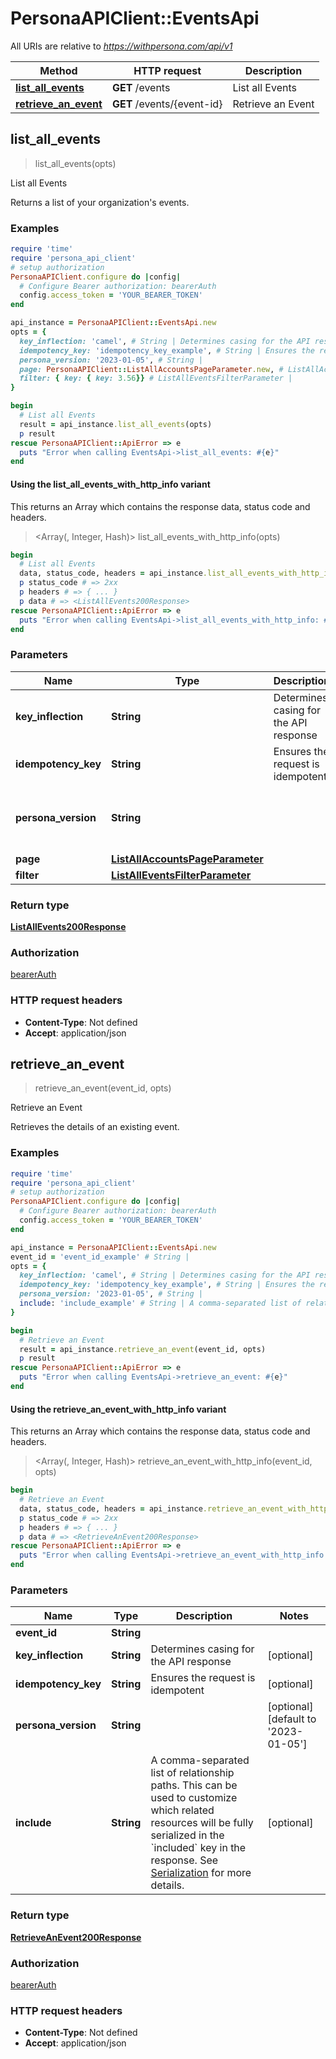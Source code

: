 # PersonaAPIClient::EventsApi

All URIs are relative to *https://withpersona.com/api/v1*

| Method | HTTP request | Description |
| ------ | ------------ | ----------- |
| [**list_all_events**](EventsApi.md#list_all_events) | **GET** /events | List all Events |
| [**retrieve_an_event**](EventsApi.md#retrieve_an_event) | **GET** /events/{event-id} | Retrieve an Event |


## list_all_events

> <ListAllEvents200Response> list_all_events(opts)

List all Events

Returns a list of your organization's events.

### Examples

```ruby
require 'time'
require 'persona_api_client'
# setup authorization
PersonaAPIClient.configure do |config|
  # Configure Bearer authorization: bearerAuth
  config.access_token = 'YOUR_BEARER_TOKEN'
end

api_instance = PersonaAPIClient::EventsApi.new
opts = {
  key_inflection: 'camel', # String | Determines casing for the API response
  idempotency_key: 'idempotency_key_example', # String | Ensures the request is idempotent
  persona_version: '2023-01-05', # String | 
  page: PersonaAPIClient::ListAllAccountsPageParameter.new, # ListAllAccountsPageParameter | 
  filter: { key: { key: 3.56}} # ListAllEventsFilterParameter | 
}

begin
  # List all Events
  result = api_instance.list_all_events(opts)
  p result
rescue PersonaAPIClient::ApiError => e
  puts "Error when calling EventsApi->list_all_events: #{e}"
end
```

#### Using the list_all_events_with_http_info variant

This returns an Array which contains the response data, status code and headers.

> <Array(<ListAllEvents200Response>, Integer, Hash)> list_all_events_with_http_info(opts)

```ruby
begin
  # List all Events
  data, status_code, headers = api_instance.list_all_events_with_http_info(opts)
  p status_code # => 2xx
  p headers # => { ... }
  p data # => <ListAllEvents200Response>
rescue PersonaAPIClient::ApiError => e
  puts "Error when calling EventsApi->list_all_events_with_http_info: #{e}"
end
```

### Parameters

| Name | Type | Description | Notes |
| ---- | ---- | ----------- | ----- |
| **key_inflection** | **String** | Determines casing for the API response | [optional] |
| **idempotency_key** | **String** | Ensures the request is idempotent | [optional] |
| **persona_version** | **String** |  | [optional][default to &#39;2023-01-05&#39;] |
| **page** | [**ListAllAccountsPageParameter**](.md) |  | [optional] |
| **filter** | [**ListAllEventsFilterParameter**](Object.md) |  | [optional] |

### Return type

[**ListAllEvents200Response**](ListAllEvents200Response.md)

### Authorization

[bearerAuth](../README.md#bearerAuth)

### HTTP request headers

- **Content-Type**: Not defined
- **Accept**: application/json


## retrieve_an_event

> <RetrieveAnEvent200Response> retrieve_an_event(event_id, opts)

Retrieve an Event

Retrieves the details of an existing event.

### Examples

```ruby
require 'time'
require 'persona_api_client'
# setup authorization
PersonaAPIClient.configure do |config|
  # Configure Bearer authorization: bearerAuth
  config.access_token = 'YOUR_BEARER_TOKEN'
end

api_instance = PersonaAPIClient::EventsApi.new
event_id = 'event_id_example' # String | 
opts = {
  key_inflection: 'camel', # String | Determines casing for the API response
  idempotency_key: 'idempotency_key_example', # String | Ensures the request is idempotent
  persona_version: '2023-01-05', # String | 
  include: 'include_example' # String | A comma-separated list of relationship paths. This can be used to customize which related resources will be fully serialized in the `included` key in the response. See [Serialization](https://docs.withpersona.com/reference/serialization#inclusion-of-related-resources) for more details.
}

begin
  # Retrieve an Event
  result = api_instance.retrieve_an_event(event_id, opts)
  p result
rescue PersonaAPIClient::ApiError => e
  puts "Error when calling EventsApi->retrieve_an_event: #{e}"
end
```

#### Using the retrieve_an_event_with_http_info variant

This returns an Array which contains the response data, status code and headers.

> <Array(<RetrieveAnEvent200Response>, Integer, Hash)> retrieve_an_event_with_http_info(event_id, opts)

```ruby
begin
  # Retrieve an Event
  data, status_code, headers = api_instance.retrieve_an_event_with_http_info(event_id, opts)
  p status_code # => 2xx
  p headers # => { ... }
  p data # => <RetrieveAnEvent200Response>
rescue PersonaAPIClient::ApiError => e
  puts "Error when calling EventsApi->retrieve_an_event_with_http_info: #{e}"
end
```

### Parameters

| Name | Type | Description | Notes |
| ---- | ---- | ----------- | ----- |
| **event_id** | **String** |  |  |
| **key_inflection** | **String** | Determines casing for the API response | [optional] |
| **idempotency_key** | **String** | Ensures the request is idempotent | [optional] |
| **persona_version** | **String** |  | [optional][default to &#39;2023-01-05&#39;] |
| **include** | **String** | A comma-separated list of relationship paths. This can be used to customize which related resources will be fully serialized in the &#x60;included&#x60; key in the response. See [Serialization](https://docs.withpersona.com/reference/serialization#inclusion-of-related-resources) for more details. | [optional] |

### Return type

[**RetrieveAnEvent200Response**](RetrieveAnEvent200Response.md)

### Authorization

[bearerAuth](../README.md#bearerAuth)

### HTTP request headers

- **Content-Type**: Not defined
- **Accept**: application/json

